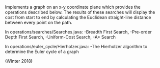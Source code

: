 Implements a graph on an x-y coordinate plane which provides the operations described below.
The results of these searches will display the cost from start to end by calculating
the Euclidean straight-line distance between every point on the path. 

In operations/searches/Searches.java:
-Breadth First Search,
-Pre-order Depth First Search,
-Uniform-Cost Search,
-A* Search

In operations/euler_cycle/Hierholzer.java:
-The Hierholzer algorithm to determine the Euler cycle of a graph

(Winter 2018)
